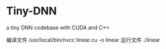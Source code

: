 # Tiny-DNN
a tiny DNN codebase with CUDA and C++

编译文件
/usr/local/bin/nvcc linear.cu -o linear
运行文件
./linear
